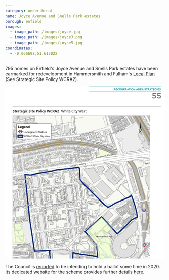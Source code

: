 ```yaml
---
category: underthreat
name: Joyce Avenue and Snells Park estates 
borough: enfield
images:
  - image_path: /images/joyce.jpg
  - image_path: /images/joyce3.png
  - image_path: /images/joyce5.jpg
coordinates: 
  - -0.066698,51.612022
---
```

795 homes on Enfield's Joyce Avenue and Snells Park estates have been earmarked for redevelopment in Hammersmith and Fulham's [Local Plan](https://www.lbhf.gov.uk/sites/default/files/section_attachments/local_plan_2018_web_version.pdf) (See Strategic Site Policy WCRA2). 

![](/images/whitecitywcra2.png)

The Council is [reported](https://enfielddispatch.co.uk/major-estate-plans-to-go-to-vote/) to be intending to hold a ballot some time in 2020. Its dedicated website for the scheme provides further details [here](http://www.joyceandsnells.co.uk/).
